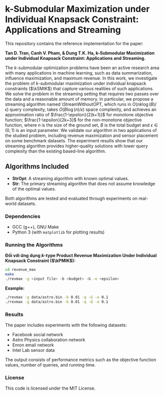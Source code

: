 # k-Submodular Maximization under Individual Knapsack Constraint: Applications and Streaming

This repository contains the reference implementation for the paper:

**Tan D. Tran, Canh V. Pham, & Dung T.K. Ha, k-Submodular Maximization under Individual Knapsack Constraint: Applications and Streaming.**

The $k$-submodular optimization problems have been an active research area with many applications in machine learning, such as data summarization, influence maximization, and maximum revenue. 
    In this work, we investigate the problem of $k$-submodular maximization under individual knapsack constraints ($\kSMIK$) that capture various realities of such applications.
    We solve the problem in the streaming setting that requires two passes over the data and a reasonable amount of memory. In particular,
    we propose a streaming algorithm named \StreamWithoutOPT\, which runs in $O(nk\log (B)/\epsilon)$ query complexity, takes $O(B\log (n)/\epsilon)$ space complexity, and achieves an approximation ratio of $\frac{1-\epsilon}{2(k+1)}$ for monotone objective function; $\frac{1-\epsilon}{2k+3}$ for the non-monotone objective function, where $n$ is the size of the ground set, $B$ is the total budget and $\epsilon\in (0,1)$ is an input parameter.
    We validate our algorithm in two applications of the studied problem, including revenue maximization and sensor placement on some benchmark datasets. The experiment results show that our streaming algorithm provides higher-quality solutions with lower query complexity than the existing based-line algorithm.

## Algorithms Included

- **StrOpt**: A streaming algorithm with known optimal values.
- **Str**: The primary streaming algorithm that does not assume knowledge of the optimal values.
  
Both algorithms are tested and evaluated through experiments on real-world datasets.

### Dependencies

- GCC (g++), GNU Make
- Python 3 (with `matplotlib` for plotting results)


### Running the Algorithms

**Đối với ứng dụng $k$-type Product Revenue Maximization Under Individual Knapsack Constraint ($\kPMIK$):**
```bash
cd revenue_max
make
./revmax -g <input file> -b <budget> -G -e <epsilon>
```
**Example:**
```bash
./revmax -g data/astro.bin -b 0.01 -q -G -e 0.1
./revmax -g data/astro.bin -b 0.01 -q -Q -e 0.1
```

### Results

The paper includes experiments with the following datasets:
- Facebook social network
- Astro Physics collaboration network
- Enron email network
- Intel Lab sensor data

The output consists of performance metrics such as the objective function values, number of queries, and running time.

### License

This code is licensed under the MIT License.
```
